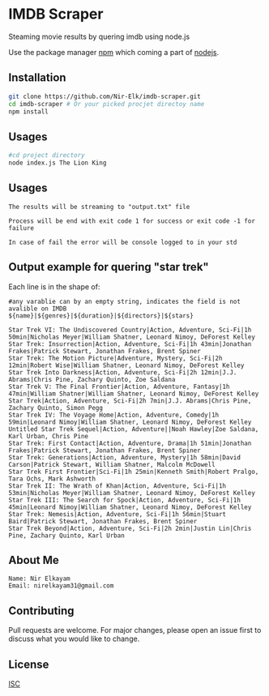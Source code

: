 # IMDB Scraper

Steaming movie results by quering imdb using node.js


Use the package manager [npm](https://www.npmjs.com) which coming a part of [nodejs](https://nodejs.org/en/download/).

## Installation
```bash
git clone https://github.com/Nir-Elk/imdb-scraper.git
cd imdb-scraper # Or your picked procjet directoy name
npm install
```

## Usages
```bash
#cd project directory
node index.js The Lion King
```

## Usages
```
The results will be streaming to "output.txt" file
```
```
Process will be end with exit code 1 for success or exit code -1 for failure
```
```
In case of fail the error will be console logged to in your std
```

## Output example for quering "star trek"
Each line is in the shape of:
```
#any varablie can by an empty string, indicates the field is not avalible on IMDB
${name}|${genres}|${duration}|${directors}|${stars}
```
```
Star Trek VI: The Undiscovered Country|Action, Adventure, Sci-Fi|1h 50min|Nicholas Meyer|William Shatner, Leonard Nimoy, DeForest Kelley
Star Trek: Insurrection|Action, Adventure, Sci-Fi|1h 43min|Jonathan Frakes|Patrick Stewart, Jonathan Frakes, Brent Spiner
Star Trek: The Motion Picture|Adventure, Mystery, Sci-Fi|2h 12min|Robert Wise|William Shatner, Leonard Nimoy, DeForest Kelley
Star Trek Into Darkness|Action, Adventure, Sci-Fi|2h 12min|J.J. Abrams|Chris Pine, Zachary Quinto, Zoe Saldana
Star Trek V: The Final Frontier|Action, Adventure, Fantasy|1h 47min|William Shatner|William Shatner, Leonard Nimoy, DeForest Kelley
Star Trek|Action, Adventure, Sci-Fi|2h 7min|J.J. Abrams|Chris Pine, Zachary Quinto, Simon Pegg
Star Trek IV: The Voyage Home|Action, Adventure, Comedy|1h 59min|Leonard Nimoy|William Shatner, Leonard Nimoy, DeForest Kelley
Untitled Star Trek Sequel|Action, Adventure||Noah Hawley|Zoe Saldana, Karl Urban, Chris Pine
Star Trek: First Contact|Action, Adventure, Drama|1h 51min|Jonathan Frakes|Patrick Stewart, Jonathan Frakes, Brent Spiner
Star Trek: Generations|Action, Adventure, Mystery|1h 58min|David Carson|Patrick Stewart, William Shatner, Malcolm McDowell
Star Trek First Frontier|Sci-Fi|1h 25min|Kenneth Smith|Robert Pralgo, Tara Ochs, Mark Ashworth
Star Trek II: The Wrath of Khan|Action, Adventure, Sci-Fi|1h 53min|Nicholas Meyer|William Shatner, Leonard Nimoy, DeForest Kelley
Star Trek III: The Search for Spock|Action, Adventure, Sci-Fi|1h 45min|Leonard Nimoy|William Shatner, Leonard Nimoy, DeForest Kelley
Star Trek: Nemesis|Action, Adventure, Sci-Fi|1h 56min|Stuart Baird|Patrick Stewart, Jonathan Frakes, Brent Spiner
Star Trek Beyond|Action, Adventure, Sci-Fi|2h 2min|Justin Lin|Chris Pine, Zachary Quinto, Karl Urban

```
## About Me
```
Name: Nir Elkayam
Email: nirelkayam31@gmail.com
```
## Contributing
Pull requests are welcome. For major changes, please open an issue first to discuss what you would like to change.

## License
[ISC](https://opensource.org/licenses/ISC)
